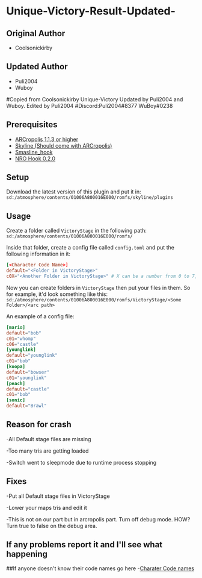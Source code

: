 # Unique-Victory-Result-Updated-
## Original Author
- Coolsonickirby

## Updated Author
- Puli2004
- Wuboy

#Copied from Coolsonickirby Unique-Victory Updated by Puli2004 and Wuboy. Edited by Puli2004
#Discord:Puli2004#8377 WuBoy#0238
## Prerequisites
- [ARCropolis 1.1.3 or higher](https://github.com/Raytwo/ARCropolis/releases/latest)
- [Skyline (Should come with ARCropolis)](https://github.com/skyline-dev/skyline/releases/tag/beta)
- [Smasline_hook](https://github.com/blu-dev/smashline_hook/releases/tag/1.1.1)
- [NRO Hook 0.2.0](https://github.com/ultimate-research/nro-hook-plugin/releases/tag/v0.2.0)

## Setup
Download the latest version of this plugin and put it in:
`sd:/atmosphere/contents/01006A800016E000/romfs/skyline/plugins`

## Usage
Create a folder called `VictoryStage` in the following path:
`sd:/atmosphere/contents/01006A800016E000/romfs/`

Inside that folder, create a config file called `config.toml` and put the following information in it:
```toml
[<Character Code Name>]
default="<Folder in VictoryStage>"
c0X="<Another Folder in VictoryStage>" # X can be a number from 0 to 7, and there can be multiple (for ex, c01, c03, etc...)
```
Now you can create folders in `VictoryStage` then put your files in them. So for example, it'd look something like this:
`sd:/atmosphere/contents/01006A800016E000/romfs/VictoryStage/<Some Folder>/<arc path>`

An example of a config file:
```toml
[mario]
default="bob"
c01="whomp"
c06="castle"
[younglink]
default="younglink"
c01="bob"
[koopa]
default="bowser"
c01="younglink"
[peach]
default="castle"
c01="bob"
[sonic]
default="Brawl"
```

## Reason for crash

-All Default stage files are missing

-Too many tris are getting loaded

-Switch went to sleepmode due to runtime process stopping 

## Fixes

-Put all Default stage files in VictoryStage

-Lower your maps tris and edit it

-This is not on our part but in arcropolis part. Turn off debug mode. HOW? Turn true to false on the debug area.

## If any problems report it and I'll see what happening

##If anyone doesn't know their code names go here
-[Charater Code names](https://gamebanana.com/tools/6934)
